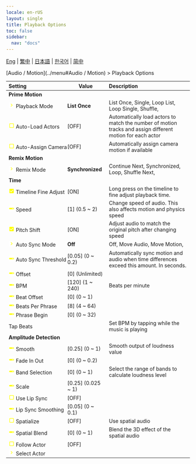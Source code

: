 ```yaml
---
locale: en-rUS
layout: single
title: Playback Options
toc: false
sidebar:
  nav: "docs"
---
```

[Eng](/dancexr/menu/2025.4/motion/motion_loader) | [繁中](/tw/dancexr/menu/2025.4/motion/motion_loader) | [日本語](/jp/dancexr/menu/2025.4/motion/motion_loader) | [한국어](/kr/dancexr/menu/2025.4/motion/motion_loader) | [简中](/zh/dancexr/menu/2025.4/motion/motion_loader)

[Audio / Motion](../menu#Audio / Motion) > Playback Options



| Setting | Value | Description |
| :--- | --- | :--- |
|<nobr> <b>Prime Motion</b></nobr>|| 
|<nobr>![chevron icon](/images/icon/ic_chevron.png) Playback Mode</nobr>| **List Once** | List Once, Single, Loop List, Loop Single, Shuffle,  |
|<nobr>![check_off icon](/images/icon/ic_check_off.png) Auto-Load Actors</nobr>| [OFF] | Automatically load actors to match the number of motion tracks and assign different motion for each actor
|<nobr>![check_off icon](/images/icon/ic_check_off.png) Auto-Assign Camera</nobr>| [OFF] | Automatically assign camera motion if available
|<nobr> <b>Remix Motion</b></nobr>|| 
|<nobr>![chevron icon](/images/icon/ic_chevron.png) Remix Mode</nobr>| **Synchronized** | Continue Next, Synchronized, Loop, Shuffle Next,  |
|<nobr> <b>Time</b></nobr>|| 
|<nobr>![check_on icon](/images/icon/ic_check_on.png) Timeline Fine Adjust</nobr>| [ON] | Long press on the timeline to fine adjust playback time.
|<nobr>![slider icon](/images/icon/ic_slider.png) Speed</nobr>| [1] (0.5 ~ 2) | Change speed of audio. This also affects motion and physics speed
|<nobr>![check_on icon](/images/icon/ic_check_on.png) Pitch Shift</nobr>| [ON] | Adjust audio to match the original pitch after changing speed
|<nobr>![chevron icon](/images/icon/ic_chevron.png) Auto Sync Mode</nobr>| **Off** | Off, Move Audio, Move Motion,  |
|<nobr>![slider icon](/images/icon/ic_slider.png) Auto Sync Threshold</nobr>| [0.05] (0 ~ 0.2) | Automatically sync motion and audio when time differences exceed this amount. In seconds.
|<nobr>![slider icon](/images/icon/ic_slider.png) Offset</nobr>| [0] (Unlimited) | 
|<nobr>![slider icon](/images/icon/ic_slider.png) BPM</nobr>| [120] (1 ~ 240) | Beats per minute
|<nobr>![slider icon](/images/icon/ic_slider.png) Beat Offset</nobr>| [0] (0 ~ 1) | 
|<nobr>![slider icon](/images/icon/ic_slider.png) Beats Per Phrase</nobr>| [8] (4 ~ 64) | 
|<nobr>![slider icon](/images/icon/ic_slider.png) Phrase Begin</nobr>| [0] (0 ~ 32) | 
|<nobr> Tap Beats</nobr>|| Set BPM by tapping while the music is playing
|<nobr> <b>Amplitude Detection</b></nobr>|| 
|<nobr>![slider icon](/images/icon/ic_slider.png) Smooth</nobr>| [0.25] (0 ~ 1) | Smooth output of loudness value
|<nobr>![slider icon](/images/icon/ic_slider.png) Fade In Out</nobr>| [0] (0 ~ 0.2) | 
|<nobr>![slider icon](/images/icon/ic_slider.png) Band Selection</nobr>| [0] (0 ~ 1) | Select the range of bands to calculate loudness level
|<nobr>![slider icon](/images/icon/ic_slider.png) Scale</nobr>| [0.25] (0.025 ~ 1) | 
|<nobr>![check_off icon](/images/icon/ic_check_off.png) Use Lip Sync</nobr>| [OFF] | 
|<nobr>![slider icon](/images/icon/ic_slider.png) Lip Sync Smoothing</nobr>| [0.05] (0 ~ 0.1) | 
|<nobr>![check_off icon](/images/icon/ic_check_off.png) Spatialize</nobr>| [OFF] | Use spatial audio
|<nobr>![slider icon](/images/icon/ic_slider.png) Spatial Blend</nobr>| [0] (0 ~ 1) | Blend the 3D effect of the spatial audio
|<nobr>![check_off icon](/images/icon/ic_check_off.png) Follow Actor</nobr>| [OFF] | 
|<nobr>![chevron icon](/images/icon/ic_chevron.png) Select Actor</nobr>|  |  |
